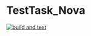 # TestTask_Nova

[![build and test](https://github.com/olnichenko/TestTask_Nova/actions/workflows/build-and-test.yml/badge.svg?branch=main)](https://github.com/olnichenko/TestTask_Nova/actions/workflows/build-and-test.yml)

